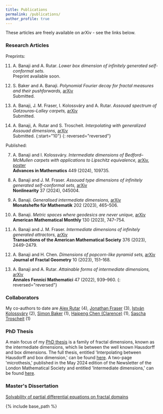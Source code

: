 ```yaml
---
title: Publications
permalink: /publications/
author_profile: true
---
```


These articles are freely available on arXiv - see the links below. 

### Research Articles

Preprints: 

11. A. Banaji and A. Rutar. *Lower box dimension of infinitely generated self-conformal sets.*  
Preprint available soon. 

10. S. Baker and A. Banaji. *Polynomial Fourier decay for fractal measures and their pushforwards,* [arXiv](https://arxiv.org/abs/2401.01241)  
Submitted. 

9. A. Banaji, J. M. Fraser, I. Kolossváry and A. Rutar. *Assouad spectrum of Gatzouras–Lalley carpets,* [arXiv](https://arxiv.org/abs/2401.07168)  
Submitted. 

8. A. Banaji, A. Rutar and S. Troscheit. *Interpolating with generalized Assouad dimensions,* [arXiv](https://arxiv.org/abs/2308.12975)  
Submitted. 
{:start="10"}
{: reversed="reversed"}

Published:

7. A. Banaji and I. Kolossváry. *Intermediate dimensions of Bedford–McMullen carpets with applications to Lipschitz equivalence,* [arXiv](https://arxiv.org/abs/2111.05625), [poster](https://amlan-banaji.github.io/files/BristolCarpetsPoster.pdf)  
**Advances in Mathematics** 449 (2024), 109735.

6. A. Banaji and J. M. Fraser. *Assouad type dimensions of infinitely generated self-conformal sets,* [arXiv](https://arxiv.org/abs/2207.11611)  
**Nonlinearity** 37 (2024), 045004. 

5. A. Banaji. *Generalised intermediate dimensions,* [arXiv](https://arxiv.org/abs/2011.08613)  
**Monatshefte für Mathematik** 202 (2023), 465–506. 

4. A. Banaji. *Metric spaces where geodesics are never unique,* [arXiv](https://arxiv.org/abs/2209.00598)  
**American Mathematical Monthly** 130 (2023), 747–754. 

3. A. Banaji and J. M. Fraser. *Intermediate dimensions of infinitely generated attractors,* [arXiv](https://arxiv.org/abs/2104.15133)  
**Transactions of the American Mathematical Society** 376 (2023), 2449–2479. 

2. A. Banaji and H. Chen. *Dimensions of popcorn-like pyramid sets,* [arXiv](https://arxiv.org/abs/2212.06961)  
**Journal of Fractal Geometry** 10 (2023), 151–168. 

1. A. Banaji and A. Rutar. *Attainable forms of intermediate dimensions,* [arXiv](https://arxiv.org/abs/2111.14678)  
**Annales Fennici Mathematici** 47 (2022), 939–960. 
{: reversed="reversed"}

### Collaborators

My co-authors to date are [Alex Rutar](https://rutar.org/) (4), [Jonathan Fraser](https://jonathan-fraser.github.io/homepage/) (3), [István Kolossváry](https://www.st-andrews.ac.uk/mathematics-statistics/people/itk1/) (2), [Simon Baker](https://simonbakermaths.wordpress.com/) (1), [Haipeng Chen (Clarence)](https://sites.google.com/view/hpchen0703/clarence-chens-personal-homepage) (1), [Sascha Troscheit](https://www.troscheit.eu/) (1) 

### PhD Thesis 

A main focus of my [PhD thesis](https://arxiv.org/pdf/2406.07527) is a family of fractal dimensions, known as the intermediate dimensions, which lie between the well known Hausdorff and box dimensions. The full thesis, entitled 'Interpolating between Hausdorff and box dimension,' can be found [here](https://arxiv.org/abs/2406.07527). A two-page 'microthesis,' published in the May 2024 edition of the Newsletter of the London Mathematical Society and entitled 'Intermediate dimensions,' can be found [here](https://amlan-banaji.github.io/files/MicrothesisLMS.pdf). 

### Master's Dissertation

[Solvability of partial differential equations on fractal domains](https://amlan-banaji.github.io/files/dissweb1.pdf) 

{% include base_path %}
